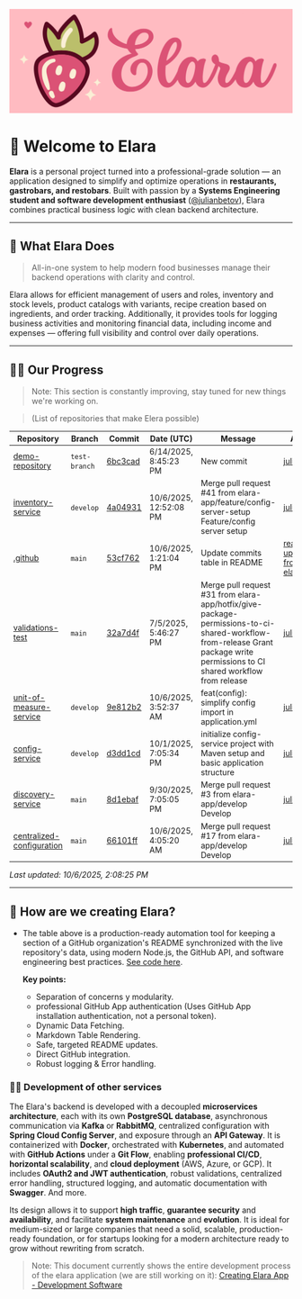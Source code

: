 ![Alt text](../images/complete-logo.png "a title")
# 🍜 Welcome to Elara

**Elara** is a personal project turned into a professional-grade solution — an application designed to simplify and optimize operations in **restaurants, gastrobars, and restobars**. Built with passion by a **Systems Engineering student and software development enthusiast** ([@julianbetov](https://github.com/julianbetov)), Elara combines practical business logic with clean backend architecture.

---

## 🍚 What Elara Does

> All-in-one system to help modern food businesses manage their backend operations with clarity and control.

Elara  allows for efficient management of users and roles, inventory and stock levels, product catalogs with variants, recipe creation based on ingredients, and order tracking. Additionally, it provides tools for logging business activities and monitoring financial data, including income and expenses — offering full visibility and control over daily operations.

---

## 👩‍🚀 Our Progress
> Note: This section is constantly improving, stay tuned for new things we're working on.

> (List of repositories that make Elera possible)
<!-- COMMITS-TABLE:START -->
| Repository | Branch | Commit | Date (UTC) | Message | Author |
| --- | --- | --- | --- | --- | --- |
| [demo-repository](https://github.com/elara-app/demo-repository) | `test-branch` | [6bc3cad](https://github.com/elara-app/demo-repository/commit/6bc3cad5532e9f2caeda50d80fc76ebd09af0feb) | 6/14/2025, 8:45:23 PM | New commit | [julianbetov](https://github.com/julianbetov) |
| [inventory-service](https://github.com/elara-app/inventory-service) | `develop` | [4a04931](https://github.com/elara-app/inventory-service/commit/4a04931ace26077202f1ac75ac903520c5d3176c) | 10/6/2025, 12:52:08 PM | Merge pull request #41 from elara-app/feature/config-server-setup  Feature/config server setup | [julianbetov](https://github.com/julianbetov) |
| [.github](https://github.com/elara-app/.github) | `main` | [53cf762](https://github.com/elara-app/.github/commit/53cf7621e32f3904d5abbc19c5a02acbce41c6e4) | 10/6/2025, 1:21:04 PM | Update commits table in README | [readme-updater-from-elara[bot]](https://github.com/apps/readme-updater-from-elara) |
| [validations-test](https://github.com/elara-app/validations-test) | `main` | [32a7d4f](https://github.com/elara-app/validations-test/commit/32a7d4f7afdb2805267a6345143881f6962f6350) | 7/5/2025, 5:46:27 PM | Merge pull request #31 from elara-app/hotfix/give-package-permissions-to-ci-shared-workflow-from-release  Grant package write permissions to CI shared workflow from release | [julianbetov](https://github.com/julianbetov) |
| [unit-of-measure-service](https://github.com/elara-app/unit-of-measure-service) | `develop` | [9e812b2](https://github.com/elara-app/unit-of-measure-service/commit/9e812b2d8a32b84998d6d5ac3391a15b49cd782b) | 10/6/2025, 3:52:37 AM | feat(config): simplify config import in application.yml | [julianbetov](https://github.com/julianbetov) |
| [config-service](https://github.com/elara-app/config-service) | `develop` | [d3dd1cd](https://github.com/elara-app/config-service/commit/d3dd1cd909e9a6c639146f93a11caf6988e07567) | 10/1/2025, 7:05:34 PM | initialize config-service project with Maven setup and basic application structure | [julianbetov](https://github.com/julianbetov) |
| [discovery-service](https://github.com/elara-app/discovery-service) | `main` | [8d1ebaf](https://github.com/elara-app/discovery-service/commit/8d1ebafca6feee5b7779d9b4df532c0f3338910d) | 9/30/2025, 7:05:05 PM | Merge pull request #3 from elara-app/develop  Develop | [julianbetov](https://github.com/julianbetov) |
| [centralized-configuration](https://github.com/elara-app/centralized-configuration) | `main` | [66101ff](https://github.com/elara-app/centralized-configuration/commit/66101ff66c03a73aa37c80fedcf6e1508694a35f) | 10/6/2025, 4:05:20 AM | Merge pull request #17 from elara-app/develop  Develop | [julianbetov](https://github.com/julianbetov) |

_Last updated: 10/6/2025, 2:08:25 PM_
<!-- COMMITS-TABLE:END -->
---

## 🔨 How are we creating Elara?
- The table above is a production-ready automation tool for keeping a section of a GitHub organization's README synchronized with the live repository's data, using modern Node.js, the GitHub API, and software engineering best practices. [See code here](https://github.com/elara-app/.github/tree/main/src). 
    
    **Key points:**
    - Separation of concerns y modularity.
    - professional GitHub App authentication (Uses GitHub App installation authentication, not a personal token).
    - Dynamic Data Fetching.
    - Markdown Table Rendering.
    - Safe, targeted README updates.
    - Direct GitHub integration.
    - Robust logging & Error handling.

### 🧑‍💻 Development of other services
The Elara's backend is developed with a decoupled **microservices architecture**, each with its own **PostgreSQL database**, asynchronous communication via **Kafka** or **RabbitMQ**, centralized configuration with **Spring Cloud Config Server**, and exposure through an **API Gateway**. It is containerized with **Docker**, orchestrated with **Kubernetes**, and automated with **GitHub Actions** under a **Git Flow**, enabling **professional CI/CD**, **horizontal scalability**, and **cloud deployment** (AWS, Azure, or GCP). It includes **OAuth2 and JWT authentication**, robust validations, centralized error handling, structured logging, and automatic documentation with **Swagger**. And more.

Its design allows it to support **high traffic**, **guarantee security** and **availability**, and facilitate **system maintenance** and **evolution**. It is ideal for medium-sized or large companies that need a solid, scalable, production-ready foundation, or for startups looking for a modern architecture ready to grow without rewriting from scratch.

> Note: This document currently shows the entire development process of the elara application (we are still working on it): [Creating Elara App - Development Software](https://docs.google.com/document/d/1eJTg3-qAXy3PJtfzBTZdcgy597JHPAEZ2ok6tBuj8Co/edit?usp=sharing)